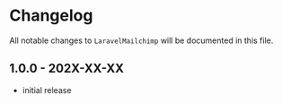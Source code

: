 # Changelog

All notable changes to `LaravelMailchimp` will be documented in this file.

## 1.0.0 - 202X-XX-XX

- initial release
